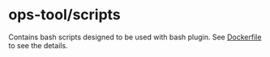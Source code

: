 # ops-tool/scripts

Contains bash scripts designed to be used with bash plugin. 
See [Dockerfile](build/Dockerfile) to see the details.
